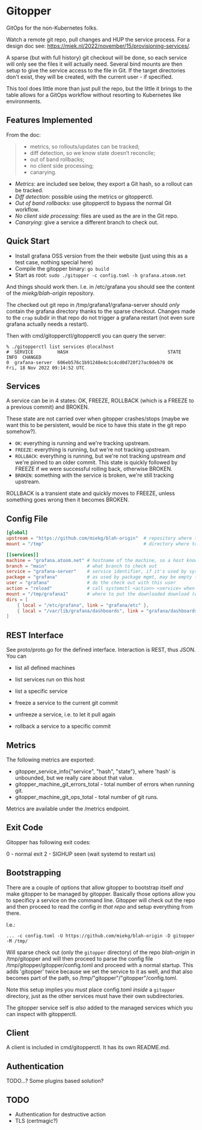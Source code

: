 # Gitopper

GitOps for the non-Kubernetes folks.

Watch a remote git repo, pull changes and HUP the service process. For a design doc see:
<https://miek.nl/2022/november/15/provisioning-services/>.

A sparse (but with full history) git checkout will be done, so each service will only see the files
it will actually need. Several bind mounts are then setup to give the service access to the file in
Git. If the target directories don't exist, they will be created, with the current user - if
specified.

This tool does little more than just pull the repo, but the little it brings to the table allows for
a GitOps workflow without resorting to Kubernetes like environments.

## Features Implemented

From the doc:

> * metrics, so rollouts/updates can be tracked;
> * diff detection, so we know state doesn’t reconcile;
> * out of band rollbacks;
> * no client side processing;
> * canarying.

- *Metrics*: are included see below, they export a Git hash, so a rollout can be tracked.
- *Diff detection*: possible using the metrics or gitopperctl.
- *Out of band rollbacks*: use gitopperctl to bypass the normal Git workflow.
- *No client side processing*: files are used as the are in the Git repo.
- *Canarying*: give a service a different branch to check out.

## Quick Start

- Install grafana OSS version from the their website (just using this as a test case, nothing
  special here)
- Compile the gitopper binary: `go build`
- Start as root: `sudo ./gitopper -c config.toml -h grafana.atoom.net`

And things should work then. I.e. in /etc/grafana you should see the content of the
*miekg/blah-origin* repository.

The checked out git repo in /tmp/grafana1/grafana-server should _only_ contain the grafana directory
thanks to the sparse checkout. Changes made to the `crap` subdir in that repo do not trigger a
grafana restart (not even sure grafana actually needs a restart).

Then with cmd/gitopperctl/gitopperctl you can query the server:

~~~
% ./gitopperctl list services @localhost
#  SERVICE         HASH                                     STATE  INFO  CHANGED
0  grafana-server  606eb576c1b91248e4c1c4cd0d720f27ac0deb70 OK           Fri, 18 Nov 2022 09:14:52 UTC
~~~

## Services

A service can be in 4 states: OK, FREEZE, ROLLBACK (which is a FREEZE to a previous commit) and
BROKEN.

These state are not carried over when gitopper crashes/stops (maybe we want this to be persistent,
would be nice to have this state in the git repo somehow?).

* `OK`: everything is running and we're tracking upstream.
* `FREEZE`: everything is running, but we're not tracking upstream.
* `ROLLBACK`: everything is running, but we're not tracking upstream *and* we're pinned to an older
  commit. This state is quickly followed by FREEZE if we were successful rolling back, otherwise
  BROKEN.
* `BROKEN`: something with the service is broken, we're still tracking upstream.

ROLLBACK is a transient state and quickly moves to FREEZE, unless something goes wrong then it
becomes BROKEN.

## Config File

~~~ toml
[global]
upstream = "https://github.com/miekg/blah-origin"  # repository where to download from
mount = "/tmp"                                     # directory where to download to, mount+service is used as path

[[services]]
machine = "grafana.atoom.net" # hostname of the machine, so a host knows when to pick this up.
branch = "main"               # what branch to check out
service = "grafana-server"    # service identifier, if it's used by systemd it must be the systemd service name
package = "grafana"           # as used by package mgmt, may be empty (not implemented yet)
user = "grafana"              # do the check out with this user
action = "reload"             # call systemctl <action> <service> when the git repo changes.
mount = "/tmp/grafana1"       # where to put the downloaded download (we don't care - might be removed)
dirs = [
    { local = "/etc/grafana", link = "grafana/etc" },
    { local = "/var/lib/grafana/dashboards", link = "grafana/dashboards" }
]
~~~

## REST Interface

See proto/proto.go for the defined interface. Interaction is REST, thus JSON. You can

* list all defined machines
* list services run on this host
* list a specific service

* freeze a service to the current git commit
* unfreeze a service, i.e. to let it pull again
* rollback a service to a specific commit

## Metrics

The following metrics are exported:

* gitopper_service_info{"service", "hash", "state"}, where 'hash' is unbounded, but we really care
  about that value.
* gitopper_machine_git_errors_total - total number of errors when running git.
* gitopper_machine_git_ops_total - total number of git runs.

Metrics are available under the /metrics endpoint.

## Exit Code

Gitopper has following exit codes:

0 - normal exit
2 - SIGHUP seen (wait systemd to restart us)

## Bootstrapping

There are a couple of options that allow gitopper to bootstrap itself *and* make gitopper to be
managed by gitopper. Basically those options allow you to specificy a service on the command line.
Gitopper will check out the repo and then proceed to read the config *in that repo* and setup
everything from there.

I.e.:

~~~
... -c config.toml -U https://github.com/miekg/blah-origin -D gitopper -M /tmp/
~~~

Will sparse check out (only the `gitopper` directory) of the repo *blah-origin* in /tmp/gitopper and will
then proceed to parse the config file /tmp/gitopper/gitopper/config.toml and proceed with a normal
startup. This adds 'gitopper' twice because we set the service to it as well, and that also becomes
part of the path, so /tmp/"gitopper"/"gitopper"/config.toml.

Note this setup implies you *must* place config.toml *inside* a `gitopper` directory, just as the
other services must have their own subdirectories.

The gitopper service self is *also* added to the managed services which you can inspect with
gitopperctl.

## Client

A client is included in cmd/gitopperctl. It has its own README.md.

## Authentication

TODO...? Some plugins based solution?

## TODO

* Authentication for destructive action
* TLS (certmagic?)

